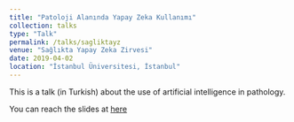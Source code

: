 ```yaml
---
title: "Patoloji Alanında Yapay Zeka Kullanımı"
collection: talks
type: "Talk"
permalink: /talks/sagliktayz
venue: "Sağlıkta Yapay Zeka Zirvesi"
date: 2019-04-02
location: "İstanbul Üniversitesi, İstanbul"
---
```


This is a talk (in Turkish) about the use of artificial intelligence in pathology.

You can reach the slides at [here](../files/SYZ_sunus_MK.pdf)
